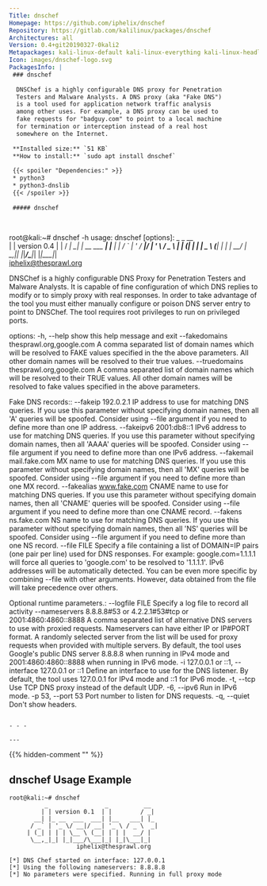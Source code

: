 ```yaml
---
Title: dnschef
Homepage: https://github.com/iphelix/dnschef
Repository: https://gitlab.com/kalilinux/packages/dnschef
Architectures: all
Version: 0.4+git20190327-0kali2
Metapackages: kali-linux-default kali-linux-everything kali-linux-headless kali-linux-large kali-tools-sniffing-spoofing kali-tools-windows-resources 
Icon: images/dnschef-logo.svg
PackagesInfo: |
 ### dnschef
 
  DNSChef is a highly configurable DNS proxy for Penetration
  Testers and Malware Analysts. A DNS proxy (aka "Fake DNS")
  is a tool used for application network traffic analysis
  among other uses. For example, a DNS proxy can be used to
  fake requests for "badguy.com" to point to a local machine
  for termination or interception instead of a real host
  somewhere on the Internet.
 
 **Installed size:** `51 KB`  
 **How to install:** `sudo apt install dnschef`  
 
 {{< spoiler "Dependencies:" >}}
 * python3
 * python3-dnslib
 {{< /spoiler >}}
 
 ##### dnschef
 
 
 ```
 root@kali:~# dnschef -h
 usage: dnschef [options]:
           _                _          __  
          | | version 0.4  | |        / _| 
        __| |_ __  ___  ___| |__   ___| |_ 
       / _` | '_ \/ __|/ __| '_ \ / _ \  _|
      | (_| | | | \__ \ (__| | | |  __/ |  
       \__,_|_| |_|___/\___|_| |_|\___|_|  
                    iphelix@thesprawl.org  
 
 DNSChef is a highly configurable DNS Proxy for Penetration Testers and Malware
 Analysts. It is capable of fine configuration of which DNS replies to modify
 or to simply proxy with real responses. In order to take advantage of the tool
 you must either manually configure or poison DNS server entry to point to
 DNSChef. The tool requires root privileges to run on privileged ports.
 
 options:
   -h, --help            show this help message and exit
   --fakedomains thesprawl.org,google.com
                         A comma separated list of domain names which will be
                         resolved to FAKE values specified in the the above
                         parameters. All other domain names will be resolved to
                         their true values.
   --truedomains thesprawl.org,google.com
                         A comma separated list of domain names which will be
                         resolved to their TRUE values. All other domain names
                         will be resolved to fake values specified in the above
                         parameters.
 
 Fake DNS records::
   --fakeip 192.0.2.1    IP address to use for matching DNS queries. If you use
                         this parameter without specifying domain names, then
                         all 'A' queries will be spoofed. Consider using --file
                         argument if you need to define more than one IP
                         address.
   --fakeipv6 2001:db8::1
                         IPv6 address to use for matching DNS queries. If you
                         use this parameter without specifying domain names,
                         then all 'AAAA' queries will be spoofed. Consider
                         using --file argument if you need to define more than
                         one IPv6 address.
   --fakemail mail.fake.com
                         MX name to use for matching DNS queries. If you use
                         this parameter without specifying domain names, then
                         all 'MX' queries will be spoofed. Consider using
                         --file argument if you need to define more than one MX
                         record.
   --fakealias www.fake.com
                         CNAME name to use for matching DNS queries. If you use
                         this parameter without specifying domain names, then
                         all 'CNAME' queries will be spoofed. Consider using
                         --file argument if you need to define more than one
                         CNAME record.
   --fakens ns.fake.com  NS name to use for matching DNS queries. If you use
                         this parameter without specifying domain names, then
                         all 'NS' queries will be spoofed. Consider using
                         --file argument if you need to define more than one NS
                         record.
   --file FILE           Specify a file containing a list of DOMAIN=IP pairs
                         (one pair per line) used for DNS responses. For
                         example: google.com=1.1.1.1 will force all queries to
                         'google.com' to be resolved to '1.1.1.1'. IPv6
                         addresses will be automatically detected. You can be
                         even more specific by combining --file with other
                         arguments. However, data obtained from the file will
                         take precedence over others.
 
 Optional runtime parameters.:
   --logfile FILE        Specify a log file to record all activity
   --nameservers 8.8.8.8#53 or 4.2.2.1#53#tcp or 2001:4860:4860::8888
                         A comma separated list of alternative DNS servers to
                         use with proxied requests. Nameservers can have either
                         IP or IP#PORT format. A randomly selected server from
                         the list will be used for proxy requests when provided
                         with multiple servers. By default, the tool uses
                         Google's public DNS server 8.8.8.8 when running in
                         IPv4 mode and 2001:4860:4860::8888 when running in
                         IPv6 mode.
   -i 127.0.0.1 or ::1, --interface 127.0.0.1 or ::1
                         Define an interface to use for the DNS listener. By
                         default, the tool uses 127.0.0.1 for IPv4 mode and ::1
                         for IPv6 mode.
   -t, --tcp             Use TCP DNS proxy instead of the default UDP.
   -6, --ipv6            Run in IPv6 mode.
   -p 53, --port 53      Port number to listen for DNS requests.
   -q, --quiet           Don't show headers.
 ```
 
 - - -
 
---
```

{{% hidden-comment "<!--Do not edit anything above this line-->" %}}

## dnschef Usage Example

```
root@kali:~# dnschef
          _                _          __
         | | version 0.1  | |        / _|
       __| |_ __  ___  ___| |__   ___| |_
      / _` | '_ \/ __|/ __| '_ \ / _ \  _|
     | (_| | | | \__ \ (__| | | |  __/ |
      \__,_|_| |_|___/\___|_| |_|\___|_|
                   iphelix@thesprawl.org

[*] DNS Chef started on interface: 127.0.0.1
[*] Using the following nameservers: 8.8.8.8
[*] No parameters were specified. Running in full proxy mode
```
